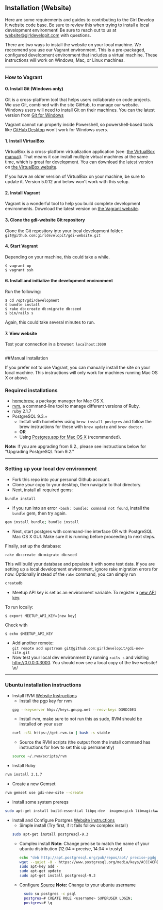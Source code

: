 ## Installation (Website)

Here are some requirements and guides to contributing to the Girl Develop It website code base. Be sure to review this when trying to install a local development environment! Be sure to reach out to us at [website@girldevelopit.com](mailto:website@girldevelopit.com) with questions.

There are two ways to install the website on your local machine. We reccomend you use our Vagrant environment. This is a pre-packaged, configured development environment that includes a virtual machine. These instructions will work on Windows, Mac, or Linux machines.

---

### How to Vagrant

<!-- To set up the Vagrant environment locally:

1. Install VirtualBox
2. Install Vagrant
3. clone the git repository
4. `$ vagrant up`
5. `$ vagrant ssh`
6. `$ cd /opt/gdi/development`
7. `$ bundle install`
8. `$ rake db:create db:migrate db:seed`
9. `$ bin/rails s`
10. Point your browser to `localhost:3000`
11. DEVELOP IT! \o/ -->

#### 0. Install Git (Windows only)
Git is a cross-platform tool that helps users collaborate on code projects. We use Git, combined with the site GitHub, to manage our website. Windows users will need to install Git on their machines. You can the latest version from [Git for Windows](https://git-for-windows.github.io/)

Vagrant cannot run properly inside Powershell, so powershell-based tools like [GitHub Desktop](https://desktop.github.com/) won't work for Windows users.

#### 1. Install VirtualBox
VirtualBox is a cross-platform virtualization application (see: [the VirtualBox manual](https://www.virtualbox.org/manual/ch01.html)). That means it can install multiple virtual machines at the same time, which is great for development. You can download the latest version on [the VirtualBox website](https://www.virtualbox.org/wiki/Downloads).

If you have an older version of VirtualBox on your machine, be sure to update it. Version 5.0.12 and below won't work with this setup.

#### 2. Install Vagrant
Vagrant is a wonderful tool to help you build complete development environments. Download the latest version on [the Vagrant website](https://www.vagrantup.com/downloads.html).

#### 3. Clone the gdi-website Git repository
Clone the Git repository into your local development folder: `git@github.com:girldevelopit/gdi-website.git`

#### 4. Start Vagrant
Depending on your machine, this could take a while.

```
$ vagrant up
$ vagrant ssh
```

#### 6. Install and initialize the development environment

Run the following:

```
$ cd /opt/gdi/development
$ bundle install
$ rake db:create db:migrate db:seed
$ bin/rails s
```

Again, this could take several minutes to run.

#### 7. View website
Test your connection in a browser: `localhost:3000`

---

##Manual Installation

If you prefer not to use Vagrant, you can manually install the site on your local machine. This instructions will only work for machines running Mac OS X or above.

### Required installations
* [homebrew](http://brew.sh/), a package manager for Mac OS X.
* [rvm](http://rvm.io/), a command-line tool to manage different versions of Ruby.
* ruby 2.1.7
* PostgreSQL 9.3.+
  * Install with homebrew using `brew install postgres` and follow the brew instructions for these with `brew update` and `brew doctor`.
  * **OR**
  * Using [Postgres.app for Mac OS X](http://www.postgresql.org/download/macosx/) (recommended).

**Note:** If you are upgrading from 9.2., please see instructions below for "Upgrading PostgreSQL from 9.2."

---

### Setting up your local dev environment

- Fork this repo into your personal Github account.
- Clone _your_ copy to your desktop, then navigate to that directory.
- Next, install all required gems:

```sh
bundle install
```

- If you run into an error `-bash: bundle: command not found`, install the `bundle` gem, then try again.
```sh
gem install bundle; bundle install
```

- Next, start postgres with command-line interface OR with PostgreSQL Mac OS X GUI. Make sure it is running before proceeding to next steps.

Finally, set up the database:

```sh
rake db:create db:migrate db:seed
```

This will build your database and populate it with some test data. If you are setting up a local development environment, ignore rake migration errors for now. Optionally instead of the `rake` command, you can simply run

```sh
createdb
```

- Meetup API key is set as an environment variable. To register a [new API key](https://secure.meetup.com/meetup_api/key/).

To run locally:
```
$ export MEETUP_API_KEY=[new key]
```

Check with
```
$ echo $MEETUP_API_KEY
```

- Add another remote:  
   `git remote add upstream git@github.com:girldevelopit/gdi-new-site.git`
- Now test your local dev environment by running `rails s` and visiting http://0.0.0.0:3000. You should now see a local copy of the live website! \o/

---

### Ubuntu installation instructions
* Install RVM [Website Instructions](http://rvm.io/rvm/install)
  * Install the pgp key for rvm
  ```sh
  gpg --keyserver hkp://keys.gnupg.net --recv-keys D39DC0E3
  ```
  * Install rvm, make sure to not run this as sudo, RVM should be installed on your user
  ```sh
  curl -sSL https://get.rvm.io | bash -s stable
  ```
  * Source the RVM scripts (the output from the install command has instructions for how to set this up permanently)
  ```sh
  source ~/.rvm/scripts/rvm
  ```
* Install Ruby
```sh
rvm install 2.1.7
```
* Create a new Gemset
```sh
rvm gemset use gdi-new-site --create
```
* Install some system prereqs
```sh
sudo apt-get install build-essential libpq-dev  imagemagick libmagickwand-dev nodejs
```
* Install and Configure Postgres [Website Instructions](http://www.postgresql.org/download/linux/ubuntu/)
  * Simple install (Try first, if it fails follow complex install)
  ```sh
  sudo apt-get install postgresql-9.3
  ```
  * Complex install
  **Note:** Change precise to match the name of your ubuntu distribution (12.04 = precise, 14.04 = trusty)

    ```sh
    echo "deb http://apt.postgresql.org/pub/repos/apt/ precise-pgdg main" > /etc/apt/sources.list.d/pgdg.list
    wget --quiet -O - https://www.postgresql.org/media/keys/ACCC4CF8.asc | \
    sudo apt-key add -
    sudo apt-get update
    sudo apt-get install postgresql-9.3
    ```
  * Configure [Source](https://stackoverflow.com/questions/11092807/installing-postgresql-on-ubuntu-for-ruby-on-rails)
  **Note:** Change <username> to your ubuntu username

    ```sh
	  sudo su postgres -c psql
	  postgres=# CREATE ROLE <username> SUPERUSER LOGIN;
      postgres=# \q
	 ```
